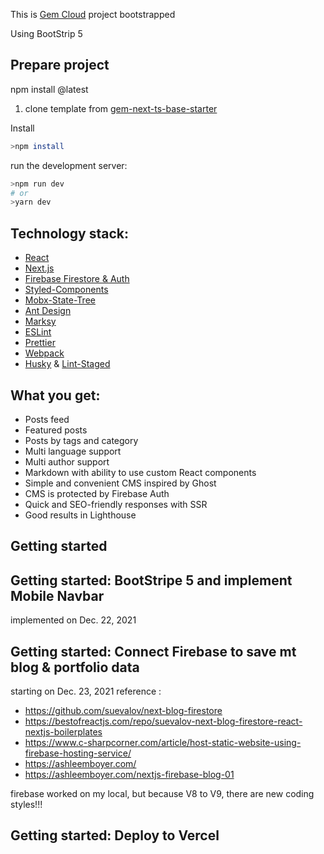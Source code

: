 This is [Gem Cloud](https://github.com/vercel/next.js/tree/canary/packages/create-next-app) project bootstrapped

Using BootStrip 5

## Prepare project

npm install <packagename>@latest

1. clone template from [gem-next-ts-base-starter](https://github.com/gemcloud/gem-next-ts-base-starter)

Install

```bash
>npm install
```

run the development server:

```bash
>npm run dev
# or
>yarn dev
```

## Technology stack:

- [React](https://github.com/facebook/react)
- [Next.js](https://github.com/zeit/next.js)
- [Firebase Firestore & Auth](https://firebase.google.com/)
- [Styled-Components](https://github.com/styled-components/styled-components)
- [Mobx-State-Tree](https://github.com/mobxjs/mobx-state-tree)
- [Ant Design](https://github.com/ant-design/ant-design)
- [Marksy](https://github.com/storybooks/marksy)
- [ESLint](https://github.com/eslint/eslint)
- [Prettier](https://github.com/prettier/prettier)
- [Webpack](https://github.com/webpack/webpack)
- [Husky](https://github.com/typicode/husky) & [Lint-Staged](https://github.com/okonet/lint-staged)

## What you get:

- Posts feed
- Featured posts
- Posts by tags and category
- Multi language support
- Multi author support
- Markdown with ability to use custom React components
- Simple and convenient CMS inspired by Ghost
- CMS is protected by Firebase Auth
- Quick and SEO-friendly responses with SSR
- Good results in Lighthouse

## Getting started

## Getting started: BootStripe 5 and implement Mobile Navbar

implemented on Dec. 22, 2021

## Getting started: Connect Firebase to save mt blog & portfolio data

starting on Dec. 23, 2021
reference :

- https://github.com/suevalov/next-blog-firestore
- https://bestofreactjs.com/repo/suevalov-next-blog-firestore-react-nextjs-boilerplates
- https://www.c-sharpcorner.com/article/host-static-website-using-firebase-hosting-service/
- https://ashleemboyer.com/
- https://ashleemboyer.com/nextjs-firebase-blog-01

firebase worked on my local, but because V8 to V9, there are new coding styles!!!

## Getting started: Deploy to Vercel
